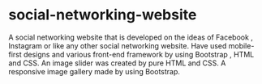 # social-networking-website
A social networking website that is developed on the ideas of Facebook , Instagram or like any other social networking website. Have used mobile-first designs and various front-end framework by using Bootstrap , HTML and CSS. An image slider was created by pure HTML and CSS. A responsive image gallery made by using Bootstrap.
